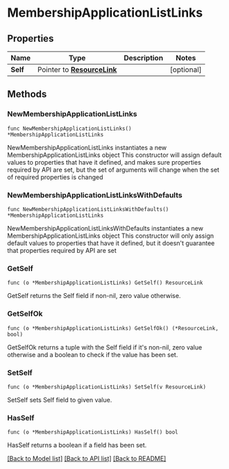 # MembershipApplicationListLinks

## Properties

Name | Type | Description | Notes
------------ | ------------- | ------------- | -------------
**Self** | Pointer to [**ResourceLink**](ResourceLink.md) |  | [optional] 

## Methods

### NewMembershipApplicationListLinks

`func NewMembershipApplicationListLinks() *MembershipApplicationListLinks`

NewMembershipApplicationListLinks instantiates a new MembershipApplicationListLinks object
This constructor will assign default values to properties that have it defined,
and makes sure properties required by API are set, but the set of arguments
will change when the set of required properties is changed

### NewMembershipApplicationListLinksWithDefaults

`func NewMembershipApplicationListLinksWithDefaults() *MembershipApplicationListLinks`

NewMembershipApplicationListLinksWithDefaults instantiates a new MembershipApplicationListLinks object
This constructor will only assign default values to properties that have it defined,
but it doesn't guarantee that properties required by API are set

### GetSelf

`func (o *MembershipApplicationListLinks) GetSelf() ResourceLink`

GetSelf returns the Self field if non-nil, zero value otherwise.

### GetSelfOk

`func (o *MembershipApplicationListLinks) GetSelfOk() (*ResourceLink, bool)`

GetSelfOk returns a tuple with the Self field if it's non-nil, zero value otherwise
and a boolean to check if the value has been set.

### SetSelf

`func (o *MembershipApplicationListLinks) SetSelf(v ResourceLink)`

SetSelf sets Self field to given value.

### HasSelf

`func (o *MembershipApplicationListLinks) HasSelf() bool`

HasSelf returns a boolean if a field has been set.


[[Back to Model list]](../README.md#documentation-for-models) [[Back to API list]](../README.md#documentation-for-api-endpoints) [[Back to README]](../README.md)


